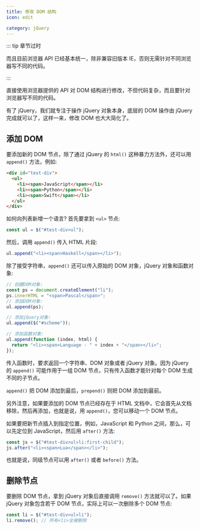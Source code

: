 ```yaml
---
title: 修改 DOM 结构
icon: edit

category: jQuery
---
```


::: tip 章节过时

而且目前浏览器 API 已经基本统一，除非兼容旧版本 IE，否则无需针对不同浏览器写不同的代码。

:::

<!-- more -->

直接使用浏览器提供的 API 对 DOM 结构进行修改，不但代码复杂，而且要针对浏览器写不同的代码。

有了 jQuery，我们就专注于操作 jQuery 对象本身，底层的 DOM 操作由 jQuery 完成就可以了，这样一来，修改 DOM 也大大简化了。

## 添加 DOM

要添加新的 DOM 节点，除了通过 jQuery 的 `html()` 这种暴力方法外，还可以用 `append()` 方法，例如:

```html
<div id="test-div">
  <ul>
    <li><span>JavaScript</span></li>
    <li><span>Python</span></li>
    <li><span>Swift</span></li>
  </ul>
</div>
```

如何向列表新增一个语言? 首先要拿到 `<ul>` 节点:

```js
const ul = $("#test-div>ul");
```

然后，调用 `append()` 传入 HTML 片段:

```js
ul.append("<li><span>Haskell</span></li>");
```

除了接受字符串，`append()` 还可以传入原始的 DOM 对象，jQuery 对象和函数对象:

```js
// 创建DOM对象:
const ps = document.createElement("li");
ps.innerHTML = "<span>Pascal</span>";
// 添加DOM对象:
ul.append(ps);

// 添加jQuery对象:
ul.append($("#scheme"));

// 添加函数对象:
ul.append(function (index, html) {
  return "<li><span>Language - " + index + "</span></li>";
});
```

传入函数时，要求返回一个字符串、DOM 对象或者 jQuery 对象。因为 jQuery 的 `append()` 可能作用于一组 DOM 节点，只有传入函数才能针对每个 DOM 生成不同的子节点。

`append()` 把 DOM 添加到最后，`prepend()` 则把 DOM 添加到最前。

另外注意，如果要添加的 DOM 节点已经存在于 HTML 文档中，它会首先从文档移除，然后再添加，也就是说，用 `append()`，您可以移动一个 DOM 节点。

如果要把新节点插入到指定位置，例如，JavaScript 和 Python 之间，那么，可以先定位到 JavaScript，然后用 `after()` 方法:

```js
const js = $("#test-div>ul>li:first-child");
js.after("<li><span>Lua</span></li>");
```

也就是说，同级节点可以用 `after()` 或者 `before()` 方法。

## 删除节点

要删除 DOM 节点，拿到 jQuery 对象后直接调用 `remove()` 方法就可以了。如果 jQuery 对象包含若干 DOM 节点，实际上可以一次删除多个 DOM 节点:

```js
const li = $("#test-div>ul>li");
li.remove(); // 所有<li>全被删除
```

